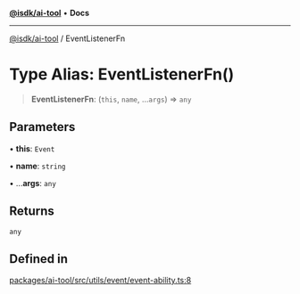 [**@isdk/ai-tool**](../README.md) • **Docs**

***

[@isdk/ai-tool](../globals.md) / EventListenerFn

# Type Alias: EventListenerFn()

> **EventListenerFn**: (`this`, `name`, ...`args`) => `any`

## Parameters

• **this**: `Event`

• **name**: `string`

• ...**args**: `any`

## Returns

`any`

## Defined in

[packages/ai-tool/src/utils/event/event-ability.ts:8](https://github.com/isdk/ai-tool.js/blob/e324043799402aa2caa41711a9168487ab85c166/src/utils/event/event-ability.ts#L8)
